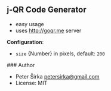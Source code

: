 ## j-QR Code Generator

- easy usage
- uses <http://goqr.me> server

__Configuration__:

- `size` {Number} in pixels, default: `200`

### Author

- Peter Širka <petersirka@gmail.com>
- License: MIT